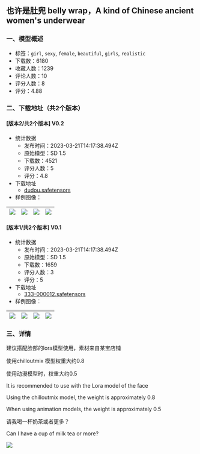 ## 也许是肚兜 belly wrap，A kind of Chinese ancient women's underwear
### 一、模型概述

- 标签：`girl`, `sexy`, `female`, `beautiful`, `girls`, `realistic`
- 下载数：6180
- 收藏人数：1239
- 评论人数：10
- 评分人数：8
- 评分：4.88

### 二、下载地址（共2个版本）

#### [版本2/共2个版本] V0.2

- 统计数据
  - 发布时间：2023-03-21T14:17:38.494Z
  - 原始模型：SD 1.5
  - 下载数：4521
  - 评分人数：5
  - 评分：4.8
- 下载地址
  - [dudou.safetensors](https://civitai.com/api/download/models/26755)
- 样例图像：

| <img src="https://image.civitai.com/xG1nkqKTMzGDvpLrqFT7WA/b856c0cc-9462-4106-62ee-8680a4f88100/width=450/294973.jpeg" /> | <img src="https://image.civitai.com/xG1nkqKTMzGDvpLrqFT7WA/c429671e-3ea8-4daf-3bdb-c7c6458b2500/width=450/294944.jpeg" /> | <img src="https://image.civitai.com/xG1nkqKTMzGDvpLrqFT7WA/c5bfe760-075b-4b1b-7ceb-1cf4b5d6db00/width=450/294972.jpeg" /> | <img src="https://image.civitai.com/xG1nkqKTMzGDvpLrqFT7WA/3ece3a47-8d68-44b4-0e32-adc03ae1a600/width=450/294943.jpeg" /> |
| ---- | ---- | ---- | ---- |

#### [版本1/共2个版本] V0.1

- 统计数据
  - 发布时间：2023-03-21T14:17:38.494Z
  - 原始模型：SD 1.5
  - 下载数：1659
  - 评分人数：3
  - 评分：5
- 下载地址
  - [333-000012.safetensors](https://civitai.com/api/download/models/19845)
- 样例图像：

| <img src="https://image.civitai.com/xG1nkqKTMzGDvpLrqFT7WA/078656c9-9da8-4b0c-205b-7209fea6f400/width=450/208996.jpeg" /> | <img src="https://image.civitai.com/xG1nkqKTMzGDvpLrqFT7WA/3ff29fb0-c46d-42c8-900b-8ac1029d0100/width=450/209011.jpeg" /> | <img src="https://image.civitai.com/xG1nkqKTMzGDvpLrqFT7WA/61b93d1a-9eb3-4249-11c8-c870471c3800/width=450/209010.jpeg" /> | <img src="https://image.civitai.com/xG1nkqKTMzGDvpLrqFT7WA/188a4558-25e7-4770-a1aa-a5226994f600/width=450/209009.jpeg" /> |
| ---- | ---- | ---- | ---- |


### 三、详情
<p>建议搭配脸部的lora模型使用，素材来自某宝店铺</p><p>使用chilloutmix 模型权重大约0.8 </p><p>使用动漫模型时，权重大约0.5 </p><p>It is recommended to use with the Lora model of the face</p><p>Using the chilloutmix model, the weight is approximately 0.8 </p><p>When using animation models, the weight is approximately 0.5</p><p>请我喝一杯奶茶或者更多？</p><p>Can I have a cup of milk tea or more?</p><img src="https://imagecache.civitai.com/xG1nkqKTMzGDvpLrqFT7WA/3be3e868-12c0-4676-f0f7-d3285f98a700/width=525/3be3e868-12c0-4676-f0f7-d3285f98a700" />